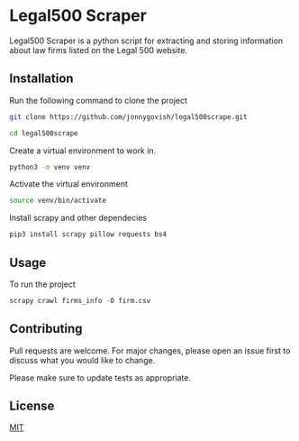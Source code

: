 # Legal500 Scraper

Legal500 Scraper is a python script for extracting and storing information about law firms listed on the Legal 500 website.

## Installation

Run the following command to clone the project
```bash
git clone https://github.com/jonnygovish/legal500scrape.git

cd legal500scrape
```

Create a virtual environment to work in.

```bash
python3 -m venv venv
```
Activate the virtual environment
```bash
source venv/bin/activate
```
Install scrapy and other dependecies
```bash
pip3 install scrapy pillow requests bs4
```

## Usage

To run the project

```python
scrapy crawl firms_info -O firm.csv
```

## Contributing
Pull requests are welcome. For major changes, please open an issue first to discuss what you would like to change.

Please make sure to update tests as appropriate.

## License
[MIT](https://choosealicense.com/licenses/mit/)
